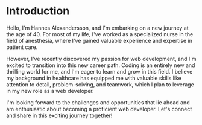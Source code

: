 # Introduction

Hello, I'm Hannes Alexandersson, and I'm embarking on a new journey at the age of 40. For most of my life, I've worked as a specialized nurse in the field of anesthesia, where I've gained valuable experience and expertise in patient care.

However, I've recently discovered my passion for web development, and I'm excited to transition into this new career path. Coding is an entirely new and thrilling world for me, and I'm eager to learn and grow in this field. I believe my background in healthcare has equipped me with valuable skills like attention to detail, problem-solving, and teamwork, which I plan to leverage in my new role as a web developer.

I'm looking forward to the challenges and opportunities that lie ahead and am enthusiastic about becoming a proficient web developer. Let's connect and share in this exciting journey together!
